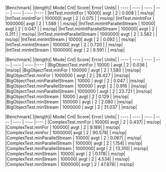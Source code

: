 
|Benchmark|                     |(length)|  Mode|  Cnt|  Score|   Error|  Units|
|  ----  | ----  |  ----  | ----  |   ----  | ----  |----  |
|IntTest.minIntFor            |    10000|  avgt |   2 | 0.008 |        | ms/op|
|IntTest.minIntFor            |   100000|  avgt |   2 | 0.075 |        | ms/op|
|IntTest.minIntFor            |  1000000|  avgt |   2 | 1.589 |        | ms/op|
|IntTest.minIntParallelStream |    10000|  avgt |   2 | 0.047 |        | ms/op|
|IntTest.minIntParallelStream |   100000|  avgt |   2 | 0.311 |        | ms/op|
|IntTest.minIntParallelStream |  1000000|  avgt |   2 | 3.582 |        | ms/op|
|IntTest.minIntStream         |    10000|  avgt |   2 | 0.092 |        | ms/op|
|IntTest.minIntStream         |   100000|  avgt |   2 | 0.720 |        | ms/op|
|IntTest.minIntStream         |  1000000|  avgt |   2 | 8.591 |        | ms/op|

|Benchmark|                     |(length)|  Mode|  Cnt|  Score|   Error|  Units|
|  ----  | ----  |  ----  | ----  |   ----  | ----  |----  |
|BigObjectTest.minFor             |   10000 | avgt  |  2 |  0.036 |         |ms/op|
|BigObjectTest.minFor             |  100000 | avgt  |  2 |  1.580 |         |ms/op|
|BigObjectTest.minFor             | 1000000 | avgt  |  2 | 28.427 |         |ms/op|
|BigObjectTest.minParallelStream  |   10000 | avgt  |  2 |  0.047 |         |ms/op|
|BigObjectTest.minParallelStream  |  100000 | avgt  |  2 |  0.916 |         |ms/op|
|BigObjectTest.minParallelStream  | 1000000 | avgt  |  2 | 23.721 |         |ms/op|
|BigObjectTest.minStream          |   10000 | avgt  |  2 |  0.129 |         |ms/op|
|BigObjectTest.minStream          |  100000 | avgt  |  2 |  2.080 |         |ms/op|
|BigObjectTest.minStream          | 1000000 | avgt  |  2 | 31.037 |         |ms/op|

|Benchmark|                     |(length)|  Mode|  Cnt|  Score|   Error|  Units|
|  ----  | ----  |  ----  | ----  |   ----  | ----  |----  |
|ComplexTest.minFor             |   10000|  avgt |   2 |  0.437|         | ms/op|
|ComplexTest.minFor             |  100000|  avgt |   2 |  9.189|         | ms/op|
|ComplexTest.minFor             | 1000000|  avgt |   2 | 90.578|         | ms/op|
|ComplexTest.minParallelStream  |   10000|  avgt |   2 |  0.067|         | ms/op|
|ComplexTest.minParallelStream  |  100000|  avgt |   2 |  1.154|         | ms/op|
|ComplexTest.minParallelStream  | 1000000|  avgt |   2 | 13.310|         | ms/op|
|ComplexTest.minStream          |   10000|  avgt |   2 |  0.178|         | ms/op|
|ComplexTest.minStream          |  100000|  avgt |   2 |  4.534|         | ms/op|
|ComplexTest.minStream          | 1000000|  avgt |   2 | 47.878|         | ms/op|